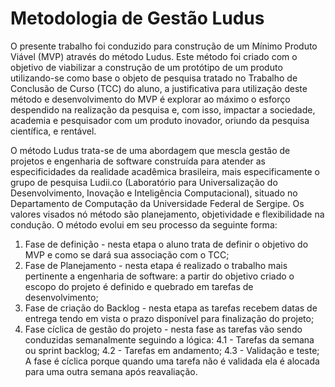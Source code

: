 # Metodologia de Gestão Ludus

O presente trabalho foi conduzido para construção de um Mínimo Produto Viável (MVP) através do método Ludus. Este método foi criado com o objetivo de viabilizar a construção de um protótipo de um produto utilizando-se como base o objeto de pesquisa tratado no Trabalho de Conclusão de Curso (TCC) do aluno, a justificativa para utilização deste método e desenvolvimento do MVP é explorar ao máximo o esforço despendido na realização da pesquisa e, com isso, impactar a sociedade, academia e pesquisador com um produto inovador, oriundo da pesquisa científica, e rentável.

O método Ludus trata-se de uma abordagem que mescla gestão de projetos e engenharia de software construída para atender as especificidades da realidade acadêmica brasileira, mais especificamente o grupo de pesquisa Ludii.co (Laboratório para Universalização do Desenvolvimento, Inovação e Inteligência Computacional), situado no Departamento de Computação da Universidade Federal de Sergipe. Os valores visados nó método são planejamento, objetividade e flexibilidade na condução. O método evolui em seu processo da seguinte forma:

1. Fase de definição - nesta etapa o aluno trata de definir o objetivo do MVP e como se dará sua associação com o TCC;
2. Fase de Planejamento - nesta etapa é realizado o trabalho mais pertinente a engenharia de software: a partir do objetivo criado o escopo do projeto é definido e quebrado em tarefas de desenvolvimento;
3. Fase de criação do Backlog - nesta etapa as tarefas recebem datas de entrega tendo em vista o prazo disponível para finalização do projeto;
4. Fase cíclica de gestão do projeto - nesta fase as tarefas vão sendo conduzidas semanalmente seguindo a lógica: 
4.1 - Tarefas da semana ou sprint backlog; 
4.2 - Tarefas em andamento; 
4.3 - Validação e teste; 
A fase é cíclica porque quando uma tarefa não é validada ela é alocada para uma outra semana após reavaliação.
